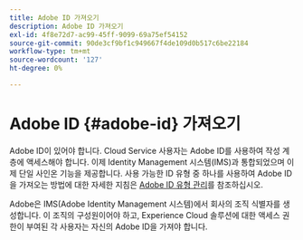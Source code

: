 ```yaml
---
title: Adobe ID 가져오기
description: Adobe ID 가져오기
exl-id: 4f8e72d7-ac99-45ff-9099-69a75ef54152
source-git-commit: 90de3cf9bf1c949667f4de109d0b517c6be22184
workflow-type: tm+mt
source-wordcount: '127'
ht-degree: 0%

---
```


# Adobe ID {#adobe-id} 가져오기


Adobe ID이 있어야 합니다. Cloud Service 사용자는 Adobe ID를 사용하여 작성 계층에 액세스해야 합니다. 이제 Identity Management 시스템(IMS)과 통합되었으며 이제 단일 사인온 기능을 제공합니다. 사용 가능한 ID 유형 중 하나를 사용하여 Adobe ID을 가져오는 방법에 대한 자세한 지침은 [Adobe ID 유형 관리](https://helpx.adobe.com/enterprise/admin-guide.html/enterprise/using/identity.ug.html)를 참조하십시오.

Adobe은 IMS(Adobe Identity Management 시스템)에서 회사의 조직 식별자를 생성합니다. 이 조직의 구성원이어야 하고, Experience Cloud 솔루션에 대한 액세스 권한이 부여된 각 사용자는 자신의 Adobe ID을 가져야 합니다.
